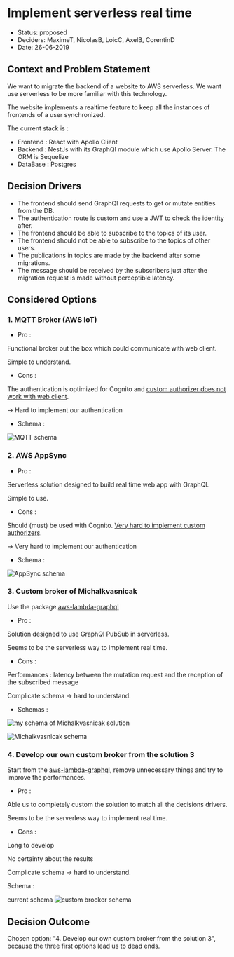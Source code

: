 # Implement serverless real time

* Status: proposed
* Deciders: MaximeT, NicolasB, LoicC, AxelB, CorentinD
* Date: 26-06-2019


## Context and Problem Statement

We want to migrate the backend of a website to AWS serverless. We want use serverless to be more familiar with this technology.

The website implements a realtime feature to keep all the instances of frontends of a user synchronized.

The current stack is :
* Frontend : React with Apollo Client
* Backend : NestJs with its GraphQl module which use Apollo Server. The ORM is Sequelize
* DataBase : Postgres

## Decision Drivers

* The frontend should send GraphQl requests to get or mutate entities from the DB.
* The authentication route is custom and use a JWT to check the identity after.
* The frontend should be able to subscribe to the topics of its user.
* The frontend should not be able to subscribe to the topics of other users.
* The publications in topics are made by the backend after some migrations.
* The message should be received by the subscribers just after the migration request is made without perceptible latency.

## Considered Options

### 1. MQTT Broker (AWS IoT)
* Pro : 

Functional broker out the box which could communicate with web client.

Simple to understand.

* Cons : 

The authentication is optimized for Cognito and [custom authorizer does not work with web client](https://github.com/aws/aws-iot-device-sdk-js/issues/169).

&rarr; Hard to implement our authentication

* Schema :

![MQTT schema](Schema_serverless_pubsub_mqtt.png)

### 2. AWS AppSync

* Pro : 

Serverless solution designed to build real time web app with GraphQl.

Simple to use.

* Cons : 

Should (must) be used with Cognito. [Very hard to implement custom authorizers](https://github.com/aws/aws-appsync-community/issues/2).

&rarr; Very hard to implement our authentication

* Schema :

![AppSync schema](appsync_schema.png)

### 3. Custom broker of Michalkvasnicak

Use the package [aws-lambda-graphql](https://github.com/michalkvasnicak/aws-lambda-graphql)
* Pro : 

Solution designed to use GraphQl PubSub in serverless.

Seems to be the serverless way to implement real time.

* Cons : 

Performances : latency between the mutation request and the reception of the subscribed message

Complicate schema &rarr; hard to understand.

* Schemas :

![my schema of Michalkvasnicak solution](my_schema_of_Michalkvasnicak_solution.jpg)

![Michalkvasnicak schema](michalkvasnicak_schema.svg)

### 4. Develop our own custom broker from the solution 3

Start from the [aws-lambda-graphql](https://github.com/michalkvasnicak/aws-lambda-graphql), remove unnecessary things and try to improve the performances. 

* Pro : 

Able us to completely custom the solution to match all the decisions drivers.

Seems to be the serverless way to implement real time.

* Cons : 

Long to develop

No certainty about the results

Complicate schema &rarr; hard to understand.
 
 Schema : 
 
 current schema
 ![custom brocker schema](DynamoDb_pubsub_serverless.png)

## Decision Outcome

Chosen option: "4. Develop our own custom broker from the solution 3", because the three first options lead us to dead ends.
